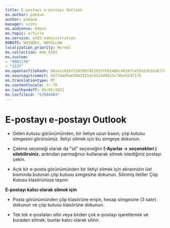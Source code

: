 ```yaml
---
title: E-postayı e-postayı Outlook
ms.author: pebaum
author: pebaum
manager: scotv
ms.audience: Admin
ms.topic: article
ms.service: o365-administration
ROBOTS: NOINDEX, NOFOLLOW
localization_priority: Normal
ms.collection: Adm_O365
ms.custom:
- "9001176"
- "3137"
ms.openlocfilehash: b0aa1c016f229399f451655f691486c4618fce55d2952ea677edb902349dd270
ms.sourcegitcommit: b5f7da89a650d2915dc652449623c78be6247175
ms.translationtype: MT
ms.contentlocale: tr-TR
ms.lasthandoff: 08/05/2021
ms.locfileid: "53944403"
---
```

# <a name="permanently-delete-an-email-in-outlook"></a>E-postayı e-postayı Outlook

- Gelen kutusu görünümünden, bir iletiye uzun basın; çöp kutusu simgesini görürsünüz. İletiyi silmek için bu simgeye dokunun.

- Çekme seçeneği olarak da "sil" seçeneğini **(-Ayarlar -> seçenekleri ) silebilirsiniz.** ardından parmağınızı kullanarak silmek istediğiniz postayı çekin. 

- Açık bir e-posta görünümünden bir iletiyi silmek için ekrannizin üst kısmında bulunan çöp kutusu simgesine dokunun. Silinmiş iletiler Çöp Kutusu klasörünüze taşınır. 

**E-postayı kalıcı olarak silmek için**

- Posta görünümünden çöp klasörüne erişin, hesap simgesine (3 satır) dokunun ve çöp kutusu klasörüne dokunun.

- Tek tek e-postaları silin veya birden çok e-postayı işaretlemek ve buradan silmek; bunlar kalıcı olarak silinir.